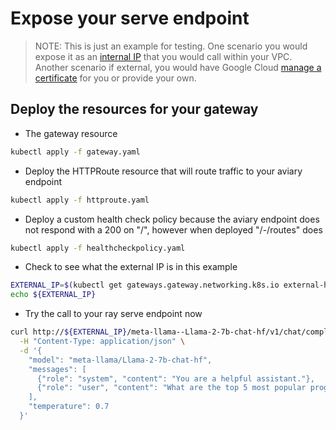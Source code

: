 # Expose your serve endpoint

> NOTE: This is just an example for testing. One scenario you would expose it as an [internal IP](https://cloud.google.com/kubernetes-engine/docs/how-to/deploying-gateways#deploy_a_regional_internal_gateway) that you would call within your VPC. Another scenario if external, you would have Google Cloud [manage a certificate](https://cloud.google.com/kubernetes-engine/docs/how-to/deploying-gateways#deploy_a_global_external_gateway) for you or provide your own.

## Deploy the resources for your gateway
- The gateway resource
```zsh
kubectl apply -f gateway.yaml
```

- Deploy the HTTPRoute resource that will route traffic to your aviary endpoint
```zsh
kubectl apply -f httproute.yaml
```

- Deploy a custom health check policy because the aviary endpoint does not respond with a 200 on "/", however when deployed "/-/routes" does
```zsh
kubectl apply -f healthcheckpolicy.yaml
```

- Check to see what the external IP is in this example
```zsh
EXTERNAL_IP=$(kubectl get gateways.gateway.networking.k8s.io external-http -o=jsonpath="{.status.addresses[0].value}")
echo ${EXTERNAL_IP}
```

- Try the call to your ray serve endpoint now
```zsh
curl http://${EXTERNAL_IP}/meta-llama--Llama-2-7b-chat-hf/v1/chat/completions \
  -H "Content-Type: application/json" \
  -d '{
    "model": "meta-llama/Llama-2-7b-chat-hf",
    "messages": [
      {"role": "system", "content": "You are a helpful assistant."},
      {"role": "user", "content": "What are the top 5 most popular programming languages? Please be brief."}
    ],
    "temperature": 0.7
  }'
```